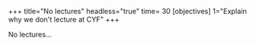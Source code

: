 +++
title="No lectures"
headless="true"
time= 30
[objectives]
    1="Explain why we don't lecture at CYF"
+++

No lectures...

